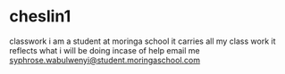 # cheslin1
classwork
i am a student at moringa school
it carries all my class work
it reflects what i will be doing
incase of help email me syphrose.wabulwenyi@student.moringaschool.com
